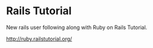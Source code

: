 # Rails Tutorial

New rails user following along with Ruby on Rails Tutorial.

http://ruby.railstutorial.org/